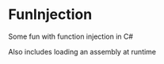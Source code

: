 # FunInjection
Some fun with function injection in C#

Also includes loading an assembly at runtime
